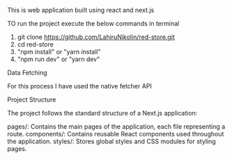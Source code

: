 This is web application built using react and next.js

TO run the project execute the below commands in terminal

1) git clone https://github.com/LahiruNikolin/red-store.git
2) cd red-store
3) "npm install" or "yarn install"
3) "npm run dev" or "yarn dev"
  
Data Fetching
  
For this process I have used the native fetcher API

Project Structure
  
The project follows the standard structure of a Next.js application:

   pages/: Contains the main pages of the application, each file representing a route.
   components/: Contains reusable React components used throughout the application.
   styles/: Stores global styles and CSS modules for styling pages.
  


